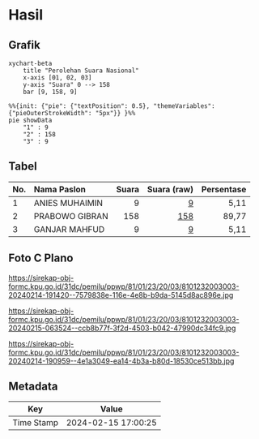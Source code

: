 # Hasil

## Grafik

```mermaid
xychart-beta
    title "Perolehan Suara Nasional"
    x-axis [01, 02, 03]
    y-axis "Suara" 0 --> 158
    bar [9, 158, 9]
```

```mermaid
%%{init: {"pie": {"textPosition": 0.5}, "themeVariables": {"pieOuterStrokeWidth": "5px"}} }%%
pie showData
    "1" : 9
    "2" : 158
    "3" : 9
```

## Tabel

| No. | Nama Paslon    | Suara | Suara (raw) | Persentase |
|:--- |:-------------- | -----:| -----------:| ----------:|
| 1   | ANIES MUHAIMIN | 9     | [9][p-1]    | 5,11       |
| 2   | PRABOWO GIBRAN | 158   | [158][p-2]  | 89,77      |
| 3   | GANJAR MAHFUD  | 9     | [9][p-3]    | 5,11       |


[p-1]: https://github.com/gigit-pemilu/pemilu-2024/blob/main/pilpres/hitung-suara/sub/81-maluku/sub/01-maluku-tengah/sub/23-telutih/sub/2003-lafa/sub/003-tps/sub/paslon-1.txt
[p-2]: https://github.com/gigit-pemilu/pemilu-2024/blob/main/pilpres/hitung-suara/sub/81-maluku/sub/01-maluku-tengah/sub/23-telutih/sub/2003-lafa/sub/003-tps/sub/paslon-2.txt
[p-3]: https://github.com/gigit-pemilu/pemilu-2024/blob/main/pilpres/hitung-suara/sub/81-maluku/sub/01-maluku-tengah/sub/23-telutih/sub/2003-lafa/sub/003-tps/sub/paslon-3.txt

## Foto C Plano

https://sirekap-obj-formc.kpu.go.id/31dc/pemilu/ppwp/81/01/23/20/03/8101232003003-20240214-191420--7579838e-116e-4e8b-b9da-5145d8ac896e.jpg

https://sirekap-obj-formc.kpu.go.id/31dc/pemilu/ppwp/81/01/23/20/03/8101232003003-20240215-063524--ccb8b77f-3f2d-4503-b042-47990dc34fc9.jpg

https://sirekap-obj-formc.kpu.go.id/31dc/pemilu/ppwp/81/01/23/20/03/8101232003003-20240214-190959--4e1a3049-ea14-4b3a-b80d-18530ce513bb.jpg


## Metadata

| Key        | Value               |
| ---------- | ------------------- |
| Time Stamp | 2024-02-15 17:00:25 |



